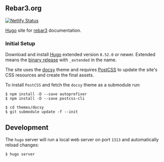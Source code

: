 ## Rebar3.org

[![Netlify Status](https://api.netlify.com/api/v1/badges/7f9a24ea-990d-40de-88c5-a4c64d90c155/deploy-status)](https://app.netlify.com/sites/rebar3/deploys)

[Hugo](https://gohugo.io/) site for [rebar3](rebar3.org) documentation.

### Initial Setup

Download and install [Hugo](https://github.com/gohugoio/hugo/releases) extended version `0.52.0` or newer. Extended means the [binary release](https://github.com/gohugoio/hugo/releases) with `_extended` in the name.

The site uses the [docsy](https://www.docsy.dev/) theme and requires [PostCSS](https://www.docsy.dev/docs/getting-started/#install-postcss) to update the site's CSS resources and create the final assets.

To install `PostCSS` and fetch the `docsy` theme as a submodule run:

``` shell
$ npm install -D --save autoprefixer
$ npm install -D --save postcss-cli

$ cd themes/docsy
$ git submodule update -f --init
```

## Development

The `hugo` server will run a local web server on port `1313` and automatically reload changes:

``` shell
$ hugo server
```

